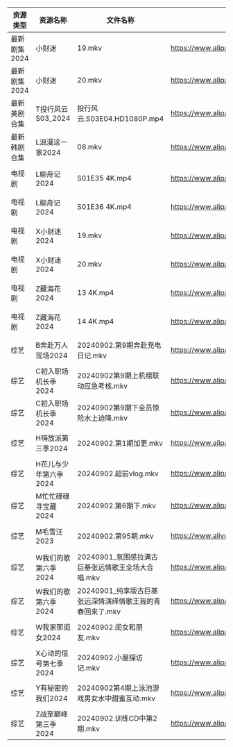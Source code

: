 | 资源类型     | 资源名称          | 文件名称                                | 分享链接                                      | 更新时间                |
| -------- | ------------- | ----------------------------------- | ----------------------------------------- | ------------------- |
| 最新剧集2024 | 小财迷           | 19.mkv                              | https://www.alipan.com/s/WT7GYCT6ddM      | 2024-09-02 14:10:26 |
| 最新剧集2024 | 小财迷           | 20.mkv                              | https://www.alipan.com/s/WT7GYCT6ddM      | 2024-09-02 14:10:26 |
| 最新美剧合集   | T投行风云S03_2024 | 投行风云.S03E04.HD1080P.mp4             | https://www.alipan.com/s/r4CJznux8Zc      | 2024-09-02 12:06:53 |
| 最新韩剧合集   | L浪漫这一家2024    | 08.mkv                              | https://www.alipan.com/s/TAmZbxvBoBi      | 2024-09-02 00:06:18 |
| 电视剧      | L柳舟记2024      | S01E35 4K.mp4                       | https://www.alipan.com/s/wDdCknHUD6o      | 2024-09-02 18:06:08 |
| 电视剧      | L柳舟记2024      | S01E36 4K.mp4                       | https://www.alipan.com/s/wDdCknHUD6o      | 2024-09-02 18:06:07 |
| 电视剧      | X小财迷2024      | 19.mkv                              | https://www.alipan.com/s/QfSUm3N2tfB      | 2024-09-02 14:07:05 |
| 电视剧      | X小财迷2024      | 20.mkv                              | https://www.alipan.com/s/QfSUm3N2tfB      | 2024-09-02 14:07:04 |
| 电视剧      | Z藏海花2024      | 13 4K.mp4                           | https://www.alipan.com/s/zqg7QsAadFY      | 2024-09-02 18:07:29 |
| 电视剧      | Z藏海花2024      | 14 4K.mp4                           | https://www.alipan.com/s/zqg7QsAadFY      | 2024-09-02 18:07:28 |
| 综艺       | B奔赴万人现场2024   | 20240902.第9期奔赴充电日记.mkv              | https://www.alipan.com/s/4u7m3VMcqux      | 2024-09-02 14:07:31 |
| 综艺       | C初入职场机长季2024  | 20240902第9期上机组联动应急考核.mkv            | https://www.alipan.com/s/a9hmC3o2B18      | 2024-09-02 14:07:35 |
| 综艺       | C初入职场机长季2024  | 20240902第9期下全员惊险水上迫降.mkv            | https://www.alipan.com/s/a9hmC3o2B18      | 2024-09-02 14:07:35 |
| 综艺       | H嗨放派第三季2024   | 20240902.第1期加更.mkv                  | https://www.alipan.com/s/VRKJ132nbcQ      | 2024-09-02 14:07:48 |
| 综艺       | H花儿与少年第六季2024 | 20240902.超前vlog.mkv                 | https://www.alipan.com/s/etrBePtYsJ7      | 2024-09-02 14:07:54 |
| 综艺       | M忙忙碌碌寻宝藏2024  | 20240902.第6期下.mkv                   | https://www.alipan.com/s/TtfyudAgS8v      | 2024-09-02 14:08:11 |
| 综艺       | M毛雪汪2023      | 20240902.第95期.mkv                   | https://www.aliyundrive.com/s/asPqfgPRqAg | 2024-09-02 14:08:15 |
| 综艺       | W我们的歌第六季2024  | 20240901_氛围感拉满古巨基张远情歌王全场大合唱.mkv     | https://www.alipan.com/s/7QHb1Czg7nU      | 2024-09-02 00:08:57 |
| 综艺       | W我们的歌第六季2024  | 20240901_纯享版古巨基张远深情演绎情歌王我的青春回来了.mkv | https://www.alipan.com/s/7QHb1Czg7nU      | 2024-09-02 00:08:57 |
| 综艺       | W我家那闺女2024    | 20240902.闺女和朋友.mkv                  | https://www.alipan.com/s/6Zh3yAep1kC      | 2024-09-02 14:09:09 |
| 综艺       | X心动的信号第七季2024 | 20240902.小屋探访记.mkv                  | https://www.alipan.com/s/wQqfQxMS8Sx      | 2024-09-02 14:09:20 |
| 综艺       | Y有秘密的我们2024   | 20240902第4期上泳池游戏男女水中甜蜜互动.mkv        | https://www.alipan.com/s/knSE43DBBa6      | 2024-09-02 14:09:25 |
| 综艺       | Z战至巅峰第三季2024  | 20240902.训练CD中第2期.mkv               | https://www.alipan.com/s/5yE689QzaiL      | 2024-09-02 14:09:33 |
